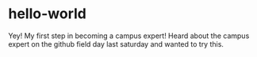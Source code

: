 # hello-world
Yey! My first step in becoming a campus expert!
Heard about the campus expert on the github field day last saturday and wanted to try this. 

